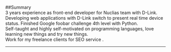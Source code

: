 ##Summary  
3 years experience as front-end developer for Nuclias team with D-Link.
Developing web applications with D-Link switch to present real time device status.
Finished Google foobar challenge 4th level with Python.  
Self-taught and highly self-motivated on programming languages, love learning new things and try new things.  
Work for my freelance clients for SEO service .  

___
